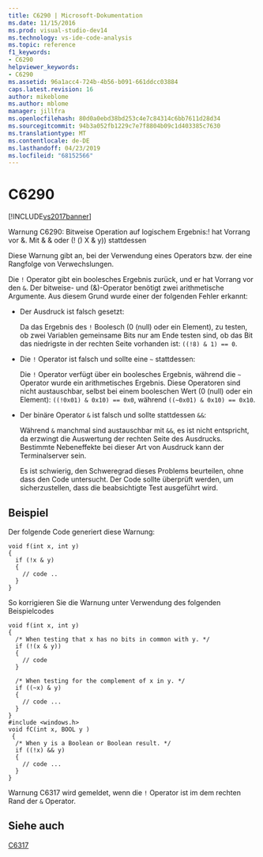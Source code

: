 ```yaml
---
title: C6290 | Microsoft-Dokumentation
ms.date: 11/15/2016
ms.prod: visual-studio-dev14
ms.technology: vs-ide-code-analysis
ms.topic: reference
f1_keywords:
- C6290
helpviewer_keywords:
- C6290
ms.assetid: 96a1acc4-724b-4b56-b091-661ddcc03884
caps.latest.revision: 16
author: mikeblome
ms.author: mblome
manager: jillfra
ms.openlocfilehash: 80d0a0ebd38bd253c4e7c84314c6bb7611d28d34
ms.sourcegitcommit: 94b3a052fb1229c7e7f8804b09c1d403385c7630
ms.translationtype: MT
ms.contentlocale: de-DE
ms.lasthandoff: 04/23/2019
ms.locfileid: "68152566"
---
```

# <a name="c6290"></a>C6290
[!INCLUDE[vs2017banner](../includes/vs2017banner.md)]

Warnung C6290: Bitweise Operation auf logischem Ergebnis:! hat Vorrang vor &. Mit & & oder (! () X & y)) stattdessen  
  
 Diese Warnung gibt an, bei der Verwendung eines Operators bzw. der eine Rangfolge von Verwechslungen.  
  
 Die `!` Operator gibt ein boolesches Ergebnis zurück, und er hat Vorrang vor den `&`. Der bitweise- und (&)-Operator benötigt zwei arithmetische Argumente. Aus diesem Grund wurde einer der folgenden Fehler erkannt:  
  
- Der Ausdruck ist falsch gesetzt:  
  
   Da das Ergebnis des `!` Boolesch (0 (null) oder ein Element), zu testen, ob zwei Variablen gemeinsame Bits nur am Ende testen sind, ob das Bit das niedrigste in der rechten Seite vorhanden ist: `((!8) & 1) == 0`.  
  
- Die `!` Operator ist falsch und sollte eine `~` stattdessen:  
  
   Die `!` Operator verfügt über ein boolesches Ergebnis, während die `~` Operator wurde ein arithmetisches Ergebnis. Diese Operatoren sind nicht austauschbar, selbst bei einem booleschen Wert (0 (null) oder ein Element): `((!0x01) & 0x10) == 0x0`, während `((~0x01) & 0x10) == 0x10`.  
  
- Der binäre Operator `&` ist falsch und sollte stattdessen `&&`:  
  
   Während `&` manchmal sind austauschbar mit `&&`, es ist nicht entspricht, da erzwingt die Auswertung der rechten Seite des Ausdrucks. Bestimmte Nebeneffekte bei dieser Art von Ausdruck kann der Terminalserver sein.  
  
  Es ist schwierig, den Schweregrad dieses Problems beurteilen, ohne dass den Code untersucht. Der Code sollte überprüft werden, um sicherzustellen, dass die beabsichtigte Test ausgeführt wird.  
  
## <a name="example"></a>Beispiel  
 Der folgende Code generiert diese Warnung:  
  
```  
void f(int x, int y)  
{  
  if (!x & y)  
  {  
    // code ..  
  }  
}  
```  
  
 So korrigieren Sie die Warnung unter Verwendung des folgenden Beispielcodes  
  
```  
void f(int x, int y)  
{  
  /* When testing that x has no bits in common with y. */  
  if (!(x & y))  
  {  
    // code   
  }  
  
  /* When testing for the complement of x in y. */  
  if ((~x) & y)  
  {  
    // code ...  
  }  
}  
#include <windows.h>  
void fC(int x, BOOL y )  
 {  
  /* When y is a Boolean or Boolean result. */  
  if ((!x) && y)  
  {  
    // code ...  
  }  
}  
```  
  
 Warnung C6317 wird gemeldet, wenn die `!` Operator ist im dem rechten Rand der `&` Operator.  
  
## <a name="see-also"></a>Siehe auch  
 [C6317](../code-quality/c6317.md)
